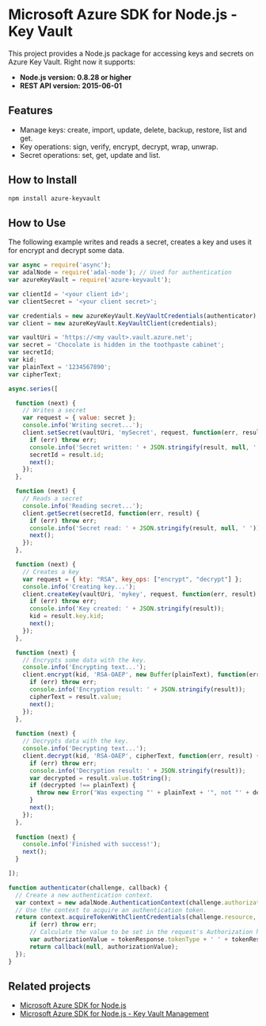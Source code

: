 # Microsoft Azure SDK for Node.js - Key Vault

This project provides a Node.js package for accessing keys and secrets on Azure Key Vault. Right now it supports:
- **Node.js version: 0.8.28 or higher**
- **REST API version: 2015-06-01**

## Features

- Manage keys: create, import, update, delete, backup, restore, list and get.
- Key operations: sign, verify, encrypt, decrypt, wrap, unwrap.
- Secret operations: set, get, update and list.

## How to Install

```bash
npm install azure-keyvault
```

## How to Use

The following example writes and reads a secret, creates a key and uses it for encrypt and decrypt some data.

```javascript
var async = require('async');
var adalNode = require('adal-node'); // Used for authentication
var azureKeyVault = require('azure-keyvault');

var clientId = '<your client id>';
var clientSecret = '<your client secret>';

var credentials = new azureKeyVault.KeyVaultCredentials(authenticator);
var client = new azureKeyVault.KeyVaultClient(credentials);

var vaultUri = 'https://<my vault>.vault.azure.net';
var secret = 'Chocolate is hidden in the toothpaste cabinet';
var secretId;
var kid;
var plainText = '1234567890';
var cipherText;

async.series([  

  function (next) {
    // Writes a secret
    var request = { value: secret };
    console.info('Writing secret...');
    client.setSecret(vaultUri, 'mySecret', request, function(err, result) {
      if (err) throw err;
      console.info('Secret written: ' + JSON.stringify(result, null, ' '));
      secretId = result.id;
      next();
    });
  },

  function (next) {
    // Reads a secret
    console.info('Reading secret...');
    client.getSecret(secretId, function(err, result) {
      if (err) throw err;
      console.info('Secret read: ' + JSON.stringify(result, null, ' '));
      next();
    });
  },

  function (next) {
    // Creates a key
    var request = { kty: "RSA", key_ops: ["encrypt", "decrypt"] };
    console.info('Creating key...');
    client.createKey(vaultUri, 'mykey', request, function(err, result) {
      if (err) throw err;
      console.info('Key created: ' + JSON.stringify(result));
      kid = result.key.kid;
      next();
    });
  },

  function (next) {
    // Encrypts some data with the key.
    console.info('Encrypting text...');
    client.encrypt(kid, 'RSA-OAEP', new Buffer(plainText), function(err, result) {
      if (err) throw err;
      console.info('Encryption result: ' + JSON.stringify(result));
      cipherText = result.value;
      next();
    });
  },
  
  function (next) {
    // Decrypts data with the key.
    console.info('Decrypting text...');
    client.decrypt(kid, 'RSA-OAEP', cipherText, function(err, result) {
      if (err) throw err;
      console.info('Decryption result: ' + JSON.stringify(result));
      var decrypted = result.value.toString();
      if (decrypted !== plainText) {
        throw new Error('Was expecting "' + plainText + '", not "' + decrypted + '".');
      }
      next();
    });
  },
  
  function (next) {
    console.info('Finished with success!');
    next();
  }

]);

function authenticator(challenge, callback) {
  // Create a new authentication context.
  var context = new adalNode.AuthenticationContext(challenge.authorization);
  // Use the context to acquire an authentication token.
  return context.acquireTokenWithClientCredentials(challenge.resource, clientId, clientSecret, function(err, tokenResponse) {
      if (err) throw err;
      // Calculate the value to be set in the request's Authorization header and resume the call.
      var authorizationValue = tokenResponse.tokenType + ' ' + tokenResponse.accessToken;
      return callback(null, authorizationValue);
  });
}
```

## Related projects

- [Microsoft Azure SDK for Node.js](https://github.com/azure/azure-sdk-for-node)
- [Microsoft Azure SDK for Node.js - Key Vault Management](https://github.com/Azure/azure-sdk-for-node/tree/dev/lib/services/keyVault)
